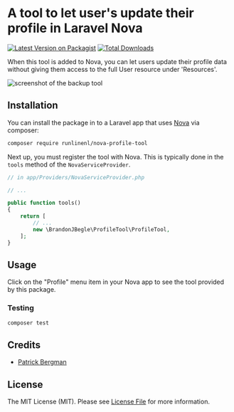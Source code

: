 # A tool to let user's update their profile in Laravel Nova

[![Latest Version on Packagist](https://img.shields.io/packagist/v/runlinenl/nova-profile-tool.svg?style=flat-square)](https://packagist.org/packages/runlinenl/nova-profile-tool)
[![Total Downloads](https://img.shields.io/packagist/dt/runlinenl/nova-profile-tool.svg?style=flat-square)](https://packagist.org/packages/runlinenl/nova-profile-tool)


When this tool is added to Nova, you can let users update their profile data without giving them access to the full
User resource under 'Resources'.

![screenshot of the backup tool](https://github.com/runlinenl/nova-profile-tool/raw/master/screenshot.png)

## Installation

You can install the package in to a Laravel app that uses [Nova](https://nova.laravel.com) via composer:

```bash
composer require runlinenl/nova-profile-tool
```

Next up, you must register the tool with Nova. This is typically done in the `tools` method of the `NovaServiceProvider`.

```php
// in app/Providers/NovaServiceProvider.php

// ...

public function tools()
{
    return [
        // ...
        new \BrandonJBegle\ProfileTool\ProfileTool,
    ];
}
```

## Usage

Click on the "Profile" menu item in your Nova app to see the tool provided by this package.

### Testing

``` bash
composer test
```

## Credits

- [Patrick Bergman](https://github.com/patrickbergman)

## License

The MIT License (MIT). Please see [License File](LICENSE.md) for more information.
